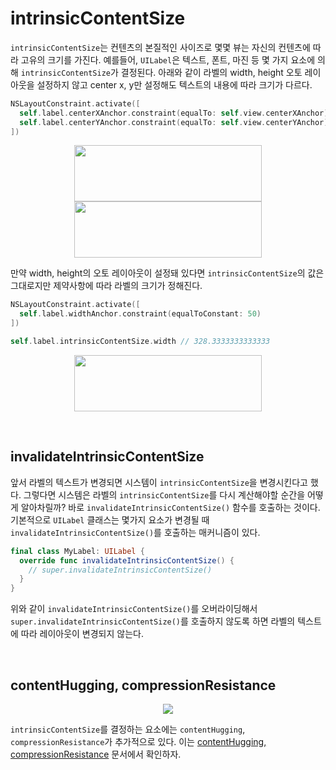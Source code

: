 # intrinsicContentSize

`intrinsicContentSize`는 컨텐츠의 본질적인 사이즈로 몇몇 뷰는 자신의 컨텐츠에 따라 고유의 크기를 가진다. 예를들어, `UILabel`은 텍스트, 폰트, 마진 등 몇 가지 요소에 의해 `intrinsicContentSize`가 결정된다. 아래와 같이 라벨의 width, height 오토 레이아웃을 설정하지 않고 center x, y만 설정해도 텍스트의 내용에 따라 크기가 다르다.

```swift
NSLayoutConstraint.activate([
  self.label.centerXAnchor.constraint(equalTo: self.view.centerXAnchor),
  self.label.centerYAnchor.constraint(equalTo: self.view.centerYAnchor)
])
```

<p align="center">
<img src="https://user-images.githubusercontent.com/61190690/224099393-9a75da45-acc3-4f54-bc89-093401b6aa27.png" width="300" height="90"> <img src="https://user-images.githubusercontent.com/61190690/224099400-e2936377-e4ab-48de-8645-58ee262fb0ca.png" width="300" height="90">
</p>

만약 width, height의 오토 레이아웃이 설정돼 있다면 `intrinsicContentSize`의 값은 그대로지만 제약사항에 따라 라벨의 크기가 정해진다.

```swift
NSLayoutConstraint.activate([
  self.label.widthAnchor.constraint(equalToConstant: 50)
])

self.label.intrinsicContentSize.width // 328.3333333333333 
```

<p align="center">
<img src="https://user-images.githubusercontent.com/61190690/224099408-f8291ad0-aca8-461d-9d3f-55aea91a5310.png" width="300" height="90">
</p>

&nbsp;
## invalidateIntrinsicContentSize

앞서 라벨의 텍스트가 변경되면 시스템이 `intrinsicContentSize`을 변경시킨다고 했다. 그렇다면 시스템은 라벨의 `intrinsicContentSize`를 다시 계산해야할 순간을 어떻게 알아차릴까? 바로 `invalidateIntrinsicContentSize()` 함수를 호출하는 것이다. 기본적으로 `UILabel` 클래스는 몇가지 요소가 변경될 때 `invalidateIntrinsicContentSize()`를 호출하는 매커니즘이 있다.

```swift
final class MyLabel: UILabel {
  override func invalidateIntrinsicContentSize() {
    // super.invalidateIntrinsicContentSize()
  }
}
```

위와 같이 `invalidateIntrinsicContentSize()`를 오버라이딩해서 `super.invalidateIntrinsicContentSize()`를 호출하지 않도록 하면 라벨의 텍스트에 따라 레이아웃이 변경되지 않는다.

&nbsp;
## contentHugging, compressionResistance

<p align="center">
<img src="https://user-images.githubusercontent.com/61190690/167232169-885844d7-4618-4854-8420-c250a03249cc.png">
</p>

`intrinsicContentSize`를 결정하는 요소에는 `contentHugging`, `compressionResistance`가 추가적으로 있다. 이는 [contentHugging, compressionResistance](./content-hugging%2C%20compression-resistance.md) 문서에서 확인하자.
